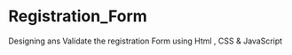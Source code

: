 # Registration_Form
Designing  ans Validate the registration Form using Html  , CSS &amp; JavaScript 
